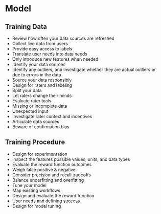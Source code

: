 # Model

## Training Data

- Review how often your data sources are refreshed
- Collect live data from users
- Provide easy access to labels
- Translate user needs into data needs
- Only introduce new features when needed
- Identify your data sources
- Identify any outliers, and investigate whether they are actual outliers
  or due to errors in the data
- Source your data responsibly
- Design for raters and labeling
- Split your data
- Let raters change their minds
- Evaluate rater tools
- Missing or incomplete data
- Unexpected input
- Investigate rater context and incentives
- Articulate data sources
- Beware of confirmation bias

## Training Procedure

- Design for experimentation
- Inspect the features possible values, units, and data types
- Evaluate the reward function outcomes
- Weigh false positive & negative
- Consider precision and recall tradeoffs
- Balance underfitting and overfitting
- Tune your model
- Map existing workflows
- Design and evaluate the reward function
- User needs and defining success
- Design for model tuning
